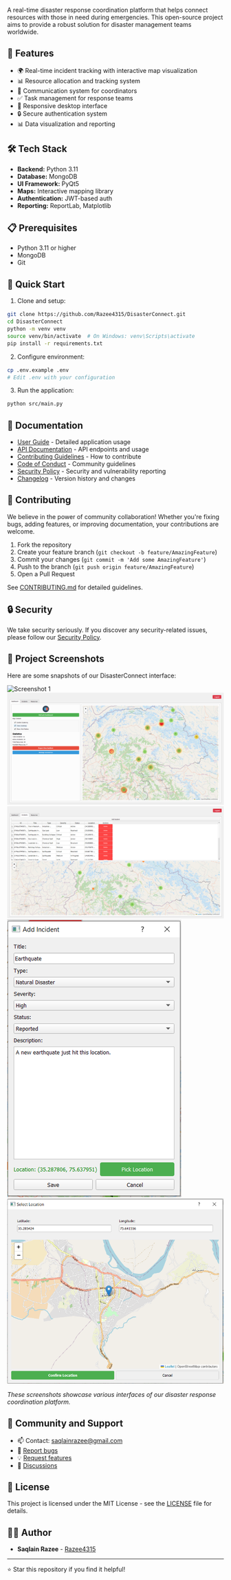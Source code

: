 



A real-time disaster response coordination platform that helps connect resources with those in need during emergencies. This open-source project aims to provide a robust solution for disaster management teams worldwide.

## 🚀 Features

- 🌍 Real-time incident tracking with interactive map visualization
- 📊 Resource allocation and tracking system
- 💬 Communication system for coordinators
- ✅ Task management for response teams
- 📱 Responsive desktop interface
- 🔒 Secure authentication system
- 📊 Data visualization and reporting

## 🛠️ Tech Stack

- **Backend:** Python 3.11
- **Database:** MongoDB
- **UI Framework:** PyQt5
- **Maps:** Interactive mapping library
- **Authentication:** JWT-based auth
- **Reporting:** ReportLab, Matplotlib

## 📋 Prerequisites

- Python 3.11 or higher
- MongoDB
- Git

## 🚀 Quick Start

1. Clone and setup:
```bash
git clone https://github.com/Razee4315/DisasterConnect.git
cd DisasterConnect
python -m venv venv
source venv/bin/activate  # On Windows: venv\Scripts\activate
pip install -r requirements.txt
```

2. Configure environment:
```bash
cp .env.example .env
# Edit .env with your configuration
```

3. Run the application:
```bash
python src/main.py
```

## 📖 Documentation

- [User Guide](docs/USER_GUIDE.md) - Detailed application usage
- [API Documentation](docs/API.md) - API endpoints and usage
- [Contributing Guidelines](CONTRIBUTING.md) - How to contribute
- [Code of Conduct](CODE_OF_CONDUCT.md) - Community guidelines
- [Security Policy](SECURITY.md) - Security and vulnerability reporting
- [Changelog](CHANGELOG.md) - Version history and changes

## 🤝 Contributing

We believe in the power of community collaboration! Whether you're fixing bugs, adding features, or improving documentation, your contributions are welcome.

1. Fork the repository
2. Create your feature branch (`git checkout -b feature/AmazingFeature`)
3. Commit your changes (`git commit -m 'Add some AmazingFeature'`)
4. Push to the branch (`git push origin feature/AmazingFeature`)
5. Open a Pull Request

See [CONTRIBUTING.md](CONTRIBUTING.md) for detailed guidelines.

## 🔒 Security

We take security seriously. If you discover any security-related issues, please follow our [Security Policy](SECURITY.md).

## 📸 Project Screenshots

Here are some snapshots of our DisasterConnect interface:

![Screenshot 1](docs/screenshots/1.png)
![Screenshot 2](docs/screenshots/2.png)
![Screenshot 3](docs/screenshots/3.png)
![Screenshot 4](docs/screenshots/4.png)
![Screenshot 5](docs/screenshots/5.png)


*These screenshots showcase various interfaces of our disaster response coordination platform.*

## 💬 Community and Support

- 📫 Contact: saqlainrazee@gmail.com
- 🐛 [Report bugs](https://github.com/Razee4315/DisasterConnect/issues)
- 💡 [Request features](https://github.com/Razee4315/DisasterConnect/issues)
- 👥 [Discussions](https://github.com/Razee4315/DisasterConnect/discussions)

## 📄 License

This project is licensed under the MIT License - see the [LICENSE](LICENSE) file for details.

## 👨‍💻 Author

- **Saqlain Razee** - [Razee4315](https://github.com/Razee4315)

---
⭐ Star this repository if you find it helpful!
